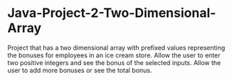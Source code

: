 # Java-Project-2-Two-Dimensional-Array
Project that has a two dimensional array with prefixed values representing the bonuses for employees in an ice cream store. Allow the user to enter two positive integers and see the bonus of the selected inputs. Allow the user to add more bonuses or see the total bonus.

